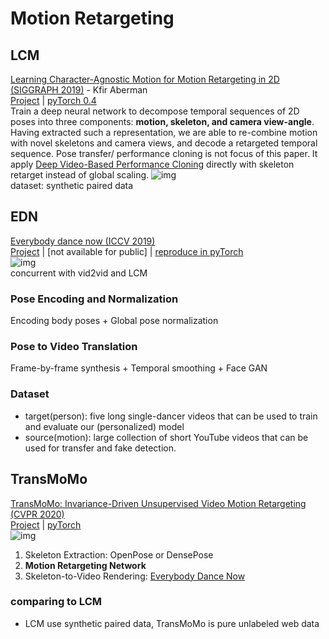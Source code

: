 # Motion Retargeting

## LCM
[Learning Character-Agnostic Motion for Motion Retargeting in 2D (SIGGRAPH 2019)](https://arxiv.org/abs/1905.01680) - Kfir Aberman  
[Project](https://motionretargeting2d.github.io/) | [pyTorch 0.4](https://github.com/ChrisWu1997/2D-Motion-Retargeting)  
Train a deep neural network to decompose temporal sequences of 2D poses into three components: **motion, skeleton, and camera view-angle**. Having extracted such a representation, we are able to re-combine motion with novel skeletons and camera views, and decode a retargeted temporal sequence. 
Pose transfer/ performance cloning is not focus of this paper. It apply [Deep Video-Based Performance Cloning](./pose2body.md) directly with skeleton retarget instead of global scaling.
![img](https://motionretargeting2d.github.io/images/recompose.gif)  
dataset: synthetic paired data

## EDN
[Everybody dance now (ICCV 2019)](https://arxiv.org/pdf/1808.07371.pdf)  
[Project](https://carolineec.github.io/everybody_dance_now/) | [not available for public] | [reproduce in pyTorch](https://github.com/CUHKSZ-TQL/EverybodyDanceNow_reproduce_pytorch)  
![img](https://carolineec.github.io/everybody_dance_now/images/iccvposter_teaser.jpeg)  
concurrent with vid2vid and LCM
### Pose Encoding and Normalization
Encoding body poses + Global pose normalization 
### Pose to Video Translation
Frame-by-frame synthesis + Temporal smoothing + Face GAN
### Dataset
* target(person): five long single-dancer videos that can be used to train and evaluate our (personalized) model
* source(motion): large collection of short YouTube videos that can be used for transfer and fake detection. 

## TransMoMo
[TransMoMo: Invariance-Driven Unsupervised Video Motion Retargeting (CVPR 2020)](https://openaccess.thecvf.com/content_CVPR_2020/papers/Yang_TransMoMo_Invariance-Driven_Unsupervised_Video_Motion_Retargeting_CVPR_2020_paper.pdf)  
[Project](https://yzhq97.github.io/transmomo/) | [pyTorch](https://github.com/yzhq97/transmomo.pytorch)  
![img](https://yzhq97.github.io/assets/transmomo/framework.png)
1. Skeleton Extraction: OpenPose or DensePose
1. **Motion Retargeting Network**
1. Skeleton-to-Video Rendering: [Everybody Dance Now](#edn)
### comparing to LCM
* LCM use synthetic paired data, TransMoMo is pure unlabeled web data
